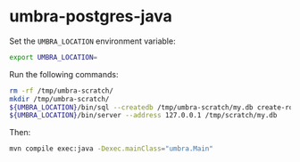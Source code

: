 # umbra-postgres-java

Set the `UMBRA_LOCATION` environment variable:

```bash
export UMBRA_LOCATION=
```

Run the following commands:

```bash
rm -rf /tmp/umbra-scratch/
mkdir /tmp/umbra-scratch/
${UMBRA_LOCATION}/bin/sql --createdb /tmp/umbra-scratch/my.db create-role.sql
${UMBRA_LOCATION}/bin/server --address 127.0.0.1 /tmp/scratch/my.db
```

Then:

```bash
mvn compile exec:java -Dexec.mainClass="umbra.Main"
```
